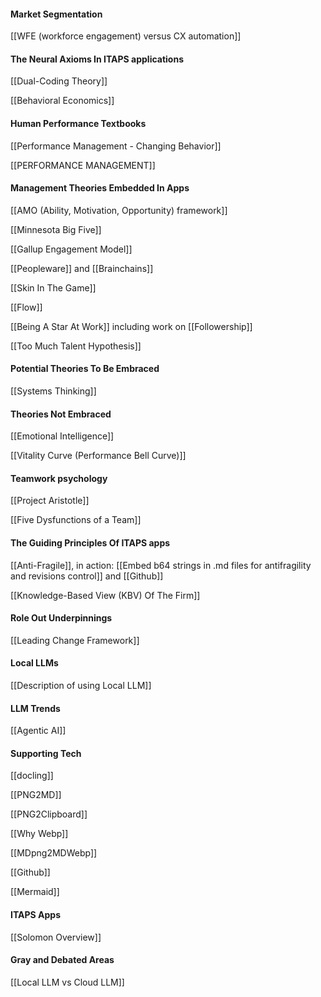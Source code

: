 #### Market Segmentation

[[WFE (workforce engagement) versus CX automation]]

#### The Neural Axioms In ITAPS applications

[[Dual-Coding Theory]]

[[Behavioral Economics]]

#### Human Performance Textbooks

[[Performance Management - Changing Behavior]]

[[PERFORMANCE MANAGEMENT]]

#### Management Theories Embedded In Apps

[[AMO (Ability, Motivation, Opportunity) framework]]

[[Minnesota Big Five]]

[[Gallup Engagement Model]]

[[Peopleware]] and [[Brainchains]]

[[Skin In The Game]]

[[Flow]]

[[Being A Star At Work]] including work on [[Followership]]

[[Too Much Talent Hypothesis]]

#### Potential Theories To Be Embraced

[[Systems Thinking]]

#### Theories Not Embraced

[[Emotional Intelligence]]

[[Vitality Curve (Performance Bell Curve)]]

#### Teamwork psychology

[[Project Aristotle]]

[[Five Dysfunctions of a Team]]

#### The Guiding Principles Of ITAPS apps

 [[Anti-Fragile]], in action: [[Embed b64 strings in .md files for antifragility and revisions control]] and [[Github]]

[[Knowledge-Based View (KBV) Of The Firm]]

#### Role Out Underpinnings

[[Leading Change Framework]]

#### Local LLMs

[[Description of using Local LLM]]

#### LLM Trends

[[Agentic AI]]

#### Supporting Tech

[[docling]]

[[PNG2MD]]

[[PNG2Clipboard]]

[[Why Webp]]

[[MDpng2MDWebp]]

[[Github]]

[[Mermaid]]


#### ITAPS Apps

[[Solomon Overview]] 


#### Gray and Debated Areas

[[Local LLM vs Cloud LLM]]




